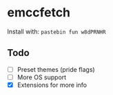 # emccfetch

Install with:
`pastebin fun w8dPRNHR`

## Todo
- [ ] Preset themes (pride flags)
- [ ] More OS support
- [X] Extensions for more info

